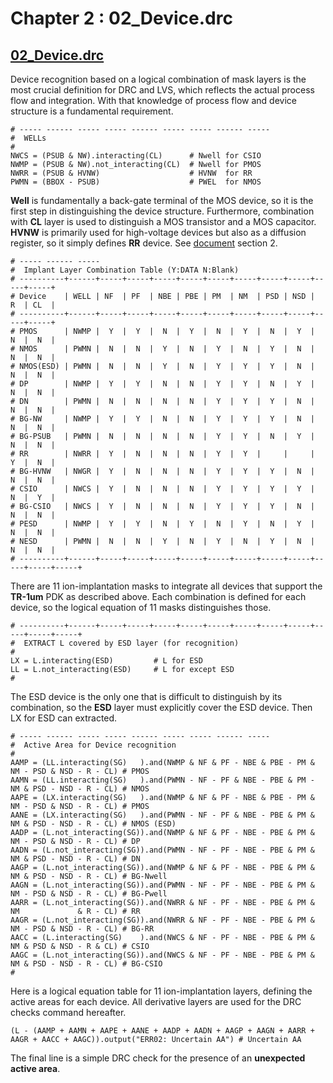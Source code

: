 # Chapter 2 : 02_Device.drc

## [02_Device.drc](../tech/drc/02_Device.drc)

Device recognition based on a logical combination of mask layers is the most crucial definition for DRC and LVS, which reflects the actual process flow and integration. With that knowledge of process flow and device structure is a fundamental requirement.

```
# ----- ------ ----- ----- ------ ----- ----- ------ ----- 
#  WELLs
#
NWCS = (PSUB & NW).interacting(CL) 	    # Nwell for CSIO 
NWMP = (PSUB & NW).not_interacting(CL)	# Nwell for PMOS 
NWRR = (PSUB & HVNW)	                # HVNW  for RR
PWMN = (BBOX - PSUB)                    # PWEL  for NMOS
```

**Well** is fundamentally a back-gate terminal of the MOS device, so it is the first step in distinguishing the device structure. Furthermore, combination with **CL** layer is used to distinguish a MOS transistor and a MOS capacitor. **HVNW** is primarily used for high-voltage devices but also as a diffusion register, so it simply defines **RR** device. See [document](../openIP62/IP62/Technology/doc/OS00_リファレンスマニュアル_rev1.1.pdf) section 2.

```
# ----- ------ ----- 
#  Implant Layer Combination Table (Y:DATA N:Blank)
# ----------+------+-----+-----+-----+-----+-----+-----+-----+-----+-----+-----+
# Device    | WELL | NF  | PF  | NBE | PBE | PM  | NM  | PSD | NSD |  R  | CL  |
# ----------+------+-----+-----+-----+-----+-----+-----+-----+-----+-----+-----+
# PMOS      | NWMP |  Y  |  Y  |  N  |  Y  |  N  |  Y  |  N  |  Y  |  N  |  N  |
# NMOS      | PWMN |  N  |  N  |  Y  |  N  |  Y  |  N  |  Y  |  N  |  N  |  N  |
# NMOS(ESD) | PWMN |  N  |  N  |  Y  |  N  |  Y  |  Y  |  Y  |  N  |  N  |  N  |
# DP        | NWMP |  Y  |  Y  |  N  |  N  |  Y  |  Y  |  N  |  Y  |  N  |  N  |
# DN        | PWMN |  N  |  N  |  N  |  N  |  Y  |  Y  |  Y  |  N  |  N  |  N  |
# BG-NW     | NWMP |  Y  |  Y  |  N  |  N  |  Y  |  Y  |  Y  |  N  |  N  |  N  |
# BG-PSUB   | PWMN |  N  |  N  |  N  |  N  |  Y  |  Y  |  N  |  Y  |  N  |  N  |
# RR        | NWRR |  Y  |  N  |  N  |  N  |  Y  |  Y  |     |     |  Y  |  N  |
# BG-HVNW   | NWGR |  Y  |  N  |  N  |  N  |  Y  |  Y  |  Y  |  N  |  N  |  N  |
# CSIO      | NWCS |  Y  |  N  |  N  |  N  |  Y  |  Y  |  Y  |  Y  |  N  |  Y  |
# BG-CSIO   | NWCS |  Y  |  N  |  N  |  N  |  Y  |  Y  |  Y  |  N  |  N  |  N  |
# PESD      | NWMP |  Y  |  Y  |  N  |  Y  |  N  |  Y  |  N  |  Y  |  N  |  N  |
# NESD      | PWMN |  N  |  N  |  Y  |  N  |  Y  |  N  |  Y  |  N  |  N  |  N  |
# ----------+------+-----+-----+-----+-----+-----+-----+-----+-----+-----+-----+-----+
```

There are 11 ion-implantation masks to integrate all devices that support the **TR-1um** PDK as described above. Each combination is defined for each device, so the logical equation of 11 masks distinguishes those. 

```
# ----------+------+-----+-----+-----+-----+-----+-----+-----+-----+-----+-----+-----+
#  EXTRACT L covered by ESD layer (for recognition) 
#
LX = L.interacting(ESD)         # L for ESD
LL = L.not_interacting(ESD)     # L for except ESD
#
```

The ESD device is the only one that is difficult to distinguish by its combination, so the **ESD** layer must explicitly cover the ESD device. Then LX for ESD can extracted.

```
# ----- ------ ----- ----- ------ ----- ----- ------ ----- 
#  Active Area for Device recognition
#
AAMP = (LL.interacting(SG)   ).and(NWMP & NF & PF - NBE & PBE - PM & NM - PSD & NSD - R - CL) # PMOS
AAMN = (LL.interacting(SG)   ).and(PWMN - NF - PF & NBE - PBE & PM - NM & PSD - NSD - R - CL) # NMOS
AAPE = (LX.interacting(SG)   ).and(NWMP & NF & PF - NBE & PBE - PM & NM - PSD & NSD - R - CL) # PMOS
AANE = (LX.interacting(SG)   ).and(PWMN - NF - PF & NBE - PBE & PM & NM & PSD - NSD - R - CL) # NMOS (ESD)
AADP = (L.not_interacting(SG)).and(NWMP & NF & PF - NBE - PBE & PM & NM - PSD & NSD - R - CL) # DP
AADN = (L.not_interacting(SG)).and(PWMN - NF - PF - NBE - PBE & PM & NM & PSD - NSD - R - CL) # DN
AAGP = (L.not_interacting(SG)).and(NWMP & NF & PF - NBE - PBE & PM & NM & PSD - NSD - R - CL) # BG-Nwell
AAGN = (L.not_interacting(SG)).and(PWMN - NF - PF - NBE - PBE & PM & NM - PSD & NSD - R - CL) # BG-Pwell
AARR = (L.not_interacting(SG)).and(NWRR & NF - PF - NBE - PBE & PM & NM             & R - CL) # RR
AAGR = (L.not_interacting(SG)).and(NWRR & NF - PF - NBE - PBE & PM & NM - PSD & NSD - R - CL) # BG-RR
AACC = (L.interacting(SG)    ).and(NWCS & NF - PF - NBE - PBE & PM & NM & PSD & NSD - R & CL) # CSIO
AAGC = (L.not_interacting(SG)).and(NWCS & NF - PF - NBE - PBE & PM & NM & PSD - NSD - R - CL) # BG-CSIO
#
```

Here is a logical equation table for 11 ion-implantation layers, defining the active areas for each device. All derivative layers are used for the DRC checks command hereafter.

```
(L - (AAMP + AAMN + AAPE + AANE + AADP + AADN + AAGP + AAGN + AARR + AAGR + AACC + AAGC)).output("ERR02: Uncertain AA") # Uncertain AA
```

The final line is a simple DRC check for the presence of an **unexpected active area**.






